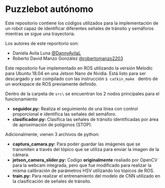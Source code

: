 # Puzzlebot autónomo

Este repositorio contiene los códigos utilizados para la implementación de un robot capaz de identificar diferentes señales de tránsito y semáforos mientras se sigue una trayectoria.

Los autores de este reporitorio son:

- Daniela Avila Luna [@DannyAvilaL](https://github.com/DannyAvilaL)
- Roberto David Manzo González [@robertomanzo2203](https://github.com/robertomanzo2203)

Este repositorio fue implementado en ROS utilizando la versión Melodic para Ubuntu 18.04 en una Jetson Nano de Nvidia. Está listo para ser descargado y ser compilado con las instrucción ```$ catkin_make ``` dentro de un workspace de ROS previamente definido.

Dentro de la carpeta de ```src\``` se encuentran los 2 nodos principales para el funcionamiento
- **seguidor.py:** Realiza el seguimiento de una línea con control proporcional e identifica las señales del semáforo.
- **clasificador.py:** Clasifica las señales de tránsito identificadas por área de aproximación de polígonos (STOP).

Adicionalmente, vienen 3 archivos de python:

- **captura_camara.py:** Para poder guardar las imágenes que se transmiten a través del tópico que se utiliza para enviar la imagen de la cámara.
- **jetson_camera_slider.py:** Codigo **originalmente** realiado por OpenCV para la webcam integrada, pero que fue modificado para realizar la misma calibración de parámetros HSV utilizando los tópicos de ROS.
- **train.py:** Para realizar el entrenamiento del modelo de CNN utilizado en la clasificación de señales de tránsito.
